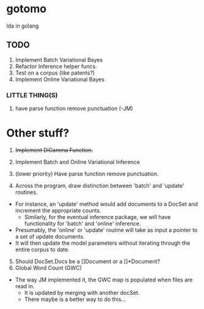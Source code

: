 gotomo
======
lda in golang

## TODO
1. Implement Batch Variational Bayes
2. Refactor Inference helper funcs. 
3. Test on a corpus (like patents?)
4. Implement Online Variational Bayes


### LITTLE THING(S) 
1. have parse function remove punctuation (-JM)

Other stuff?
=======
1. ~~Implement DiGamma Function.~~
2. Implement Batch and Online Variational Inference
3. (lower priority) Have parse function remove punctuation. 

4. Across the program, draw distinction between 'batch' and 'update' routines.
  * For instance, an 'update' method would add documents to a DocSet and increment the appropriate counts.
	* Similarly, for the eventual inference package, we will have functionality for 'batch' and 'online' inference.
  * Presumably, the 'online' or 'update' routine will take as input a pointer to a set of update documents.
  * It will then update the model parameters without iterating through the entire corpus to date. 

5. Should DocSet.Docs be a []Document or a []*Document?
6. Global Word Count (GWC)
  * The way JM implemented it, the GWC map is populated when files are read in.
	* It is updated by merging with another docSet. 
	* There maybe is a better way to do this... 

